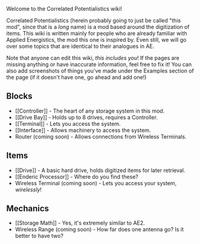 Welcome to the Correlated Potentialistics wiki!


Correlated Potentialistics (herein probably going to just be called "this mod", since that is a *long* name) is a mod based around the digitization of items. This wiki is written mainly for people who are already familiar with Applied Energistics, the mod this one is inspired by. Even still, we will go over some topics that are identical to their analogues in AE.

Note that anyone can edit this wiki, *this includes you*! If the pages are missing anything or have inaccurate information, feel free to fix it! You can also add screenshots of things you've made under the Examples section of the page (if it doesn't have one, go ahead and add one!)

## Blocks

* [[Controller]] - The heart of any storage system in this mod.
* [[Drive Bay]] - Holds up to 8 drives, requires a Controller.
* [[Terminal]] - Lets you access the system.
* [[Interface]] - Allows machinery to access the system.
* Router (coming soon) - Allows connections from Wireless Terminals.

## Items

* [[Drive]] - A basic hard drive, holds digitized items for later retrieval.
* [[Enderic Processor]] - Where do you find these?
* Wireless Terminal (coming soon) - Lets you access your system, *wirelessly*!

## Mechanics

* [[Storage Math]] - Yes, it's extremely similar to AE2.
* Wireless Range (coming soon) - How far does one antenna go? Is it better to have two?